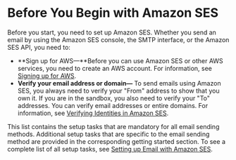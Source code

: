 # Before You Begin with Amazon SES<a name="send-email-getting-started-prerequisites"></a>

Before you start, you need to set up Amazon SES\. Whether you send an email by using the Amazon SES console, the SMTP interface, or the Amazon SES API, you need to: 
+ **Sign up for AWS—**Before you can use Amazon SES or other AWS services, you need to create an AWS account\. For information, see [Signing up for AWS](sign-up-for-aws.md)\.
+ **Verify your email address or domain—** To send emails using Amazon SES, you always need to verify your "From" address to show that you own it\. If you are in the sandbox, you also need to verify your "To" addresses\. You can verify email addresses or entire domains\. For information, see [Verifying Identities in Amazon SES](verify-addresses-and-domains.md)\.

This list contains the setup tasks that are mandatory for all email sending methods\. Additional setup tasks that are specific to the email sending method are provided in the corresponding getting started section\. To see a complete list of all setup tasks, see [Setting up Email with Amazon SES](send-email-set-up.md)\. 
